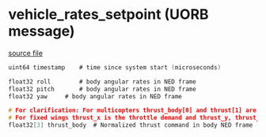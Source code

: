 # vehicle_rates_setpoint (UORB message)



[source file](https://github.com/PX4/PX4-Autopilot/blob/master/msg/vehicle_rates_setpoint.msg)

```c
uint64 timestamp    # time since system start (microseconds)

float32 roll        # body angular rates in NED frame
float32 pitch       # body angular rates in NED frame
float32 yaw     # body angular rates in NED frame

# For clarification: For multicopters thrust_body[0] and thrust[1] are usually 0 and thrust[2] is the negative throttle demand.
# For fixed wings thrust_x is the throttle demand and thrust_y, thrust_z will usually be zero.
float32[3] thrust_body  # Normalized thrust command in body NED frame [-1,1]

```
